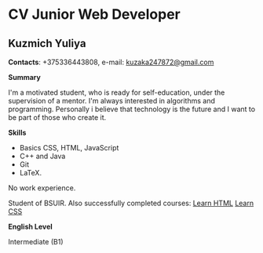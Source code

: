 # CV Junior Web Developer

## Kuzmich Yuliya

**Contacts**: +375336443808, e-mail: kuzaka247872@gmail.com

**Summary**

I'm a motivated student, who is ready for self-education, under the supervision of a mentor. I'm always interested in algorithms and programming. Personally i believe that technology is the future and I want to be part of those who create it.

**Skills**

* Basics CSS, HTML, JavaScript
* C++ and Java
* Git
* LaTeX.

No work experience.

Student of BSUIR. Also successfully completed courses:
[Learn HTML](https://www.codecademy.com/learn/learn-html)
[Learn CSS](https://www.codecademy.com/learn/learn-css)

**English Level** 

Intermediate (B1)


